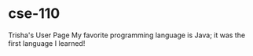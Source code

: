 # cse-110
Trisha's User Page
My favorite programming language is Java; it was the first language I learned!